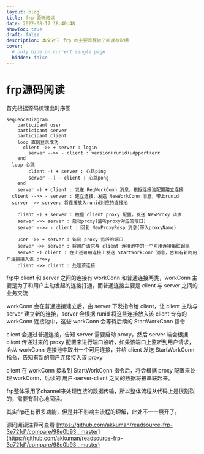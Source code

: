 ```yaml
---
layout: blog
title: frp 源码阅读
date: 2022-08-17 18:40:48
showToc: true
draft: false
description: 本文对于 frp 的主要流程做了阅读与说明
cover:
  # only hide on current single page
  hidden: false
---
```


# frp源码阅读

首先根据源码梳理出时序图

```mermaid
sequenceDiagram
	participant user
	participant server
	participant client
	loop 直到登录成功
	  client ->> + server : login
		server -->> - client : version+runid+udpport+err
	end
  loop 心跳
		client -) + server : 心跳ping
		server --) - client : 心跳pong
	end
	server -) + client : 发送 ReqWorkConn 消息，根据连接池配置建立连接
  client -->> - server : 建立连接，发送 NewWorkConn 消息，带上runid
  server ->> server: 将连接放入runid对应的连接池
  
	client -) + server : 根据 client proxy 配置，发送 NewProxy 请求
	server ->> server : 启动proxy(监听proxy对应的端口)
	server -->> - client : 回复 NewProxyResp 消息(带入proxyName)	

	user ->> + server : 访问 proxy 监听的端口
	server ->> server : 将用户请求与 client 连接池中的一个可用连接串联起来
	server -) client : 在上述可用连接上发送 StartWorkConn 消息，告知有新的用户连接接入该 proxy
	client ->> client : 处理该连接
```

frp中 client 和 server 之间的连接有 workConn 和普通连接两类，workConn 主要是为了和用户主动发起的连接打通，而普通连接主要是 client 与 server 之间的业务交流

workConn 会在普通连接建立后，由 server 下发指令给 client，让 client 主动与 server 建立新的连接，server 会根据 runid 将这些连接放入该 client 专有的 workConn 连接池中，这些 workConn 会等待后续的 StartWorkConn 指令

client 会通过普通连接，告知 server 需要启动 proxy，然后 server 端会根据 client 传递过来的 proxy 配置来进行端口监听，如果该端口上监听到用户请求，会从 workConn 连接池中取出一个可用连接，并给 client 发送 StartWorkConn 指令，告知有新的用户连接接入该 proxy

client 在 workConn 接收到 StartWorkConn 指令后，将会根据 proxy 配置来处理 workConn，后续的 用户-server-client 之间的数据将被串联起来。

frp整体采用了channel来处理连接的数据传输，所以整体流程从代码上是很割裂的，需要有耐心地阅读。

其实frp还有很多功能，但是并不影响主流程的理解，此处不一一展开了。

源码阅读注释可查看 [https://github.com/akkuman/readsource-frp-3e721d1/compare/98e0b93...master](https://github.com/akkuman/readsource-frp-3e721d1/compare/98e0b93...master)
